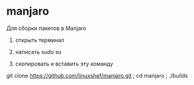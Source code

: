 # manjaro



Для сборки пакетов в Manjaro


1) открыть терминал

2) написать sudo su

3) скопировать и вставить эту команду


 git clone https://github.com/linuxshef/manjaro.git ; cd manjaro ; ./builds
